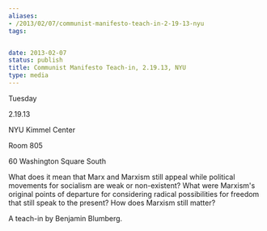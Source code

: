 ```yaml
---
aliases:
- /2013/02/07/communist-manifesto-teach-in-2-19-13-nyu
tags:


date: 2013-02-07
status: publish
title: Communist Manifesto Teach-in, 2.19.13, NYU
type: media
---
```


Tuesday

2.19.13

NYU Kimmel Center

Room 805

60 Washington Square South

What does it mean that Marx and Marxism still appeal while political movements for socialism are weak or non-existent? What were Marxism's original points of departure for considering radical possibilities for freedom that still speak to the present? How does Marxism still matter?

A teach-in by Benjamin Blumberg.
